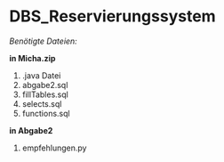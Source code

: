 # DBS_Reservierungssystem


*Benötigte Dateien:*

**in Micha.zip**
1. .java Datei
2. abgabe2.sql
3. fillTables.sql
4. selects.sql
5. functions.sql

**in Abgabe2**
1. empfehlungen.py
